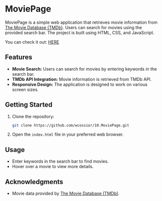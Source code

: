 # MoviePage

MoviePage is a simple web application that retrieves movie information from [The Movie Database (TMDb)](https://www.themoviedb.org/). Users can search for movies using the provided search bar. The project is built using HTML, CSS, and JavaScript.

You can check it out: [HERE](https://wcossior.github.io/10.MoviePage/)

## Features

- **Movie Search:** Users can search for movies by entering keywords in the search bar.
- **TMDb API Integration:** Movie information is retrieved from TMDb API.
- **Responsive Design:** The application is designed to work on various screen sizes.

## Getting Started

1. Clone the repository:

    ```bash
    git clone https://github.com/wcossior/10.MoviePage.git
    ```

2. Open the `index.html` file in your preferred web browser.

## Usage

- Enter keywords in the search bar to find movies.
- Hover over a movie to view more details.

## Acknowledgments

- Movie data provided by [The Movie Database (TMDb)](https://www.themoviedb.org/).


